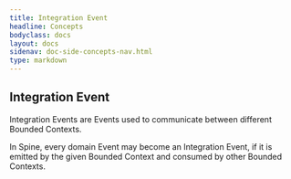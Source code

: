```yaml
---
title: Integration Event
headline: Concepts
bodyclass: docs
layout: docs
sidenav: doc-side-concepts-nav.html
type: markdown
---
```

<h2 class="top">Integration Event</h2> 

Integration Events are Events used to communicate between different Bounded Contexts. 

In Spine, every domain Event may become an Integration Event, if it is emitted by the given Bounded Context and consumed by other Bounded Contexts. 

